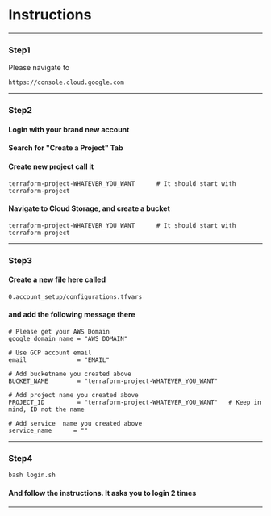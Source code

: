 # Instructions

----
### Step1
Please navigate to 
```
https://console.cloud.google.com
```
----
### Step2
#### Login with your brand new account
#### Search for "Create a Project" Tab
#### Create new project call it 
```
terraform-project-WHATEVER_YOU_WANT      # It should start with terraform-project
```

#### Navigate to Cloud Storage, and create a bucket 
```
terraform-project-WHATEVER_YOU_WANT      # It should start with terraform-project
```
----
### Step3
#### Create a new file here called 
```
0.account_setup/configurations.tfvars
```
#### and add the following message there 
```
# Please get your AWS Domain
google_domain_name = "AWS_DOMAIN"

# Use GCP account email
email              = "EMAIL"

# Add bucketname you created above
BUCKET_NAME        = "terraform-project-WHATEVER_YOU_WANT"

# Add project name you created above
PROJECT_ID         = "terraform-project-WHATEVER_YOU_WANT"   # Keep in mind, ID not the name

# Add service  name you created above
service_name      = "" 
```
----
### Step4

```
bash login.sh 
```
#### And follow the instructions. It asks you to login 2 times
----
